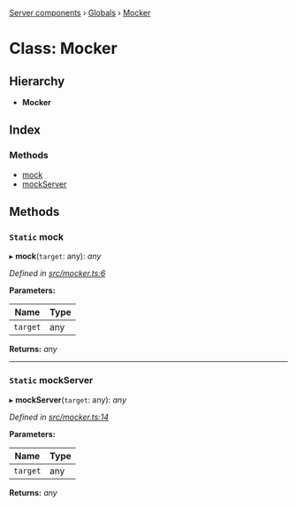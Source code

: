 [Server components](../README.md) › [Globals](../globals.md) › [Mocker](mocker.md)

# Class: Mocker

## Hierarchy

* **Mocker**

## Index

### Methods

* [mock](mocker.md#static-mock)
* [mockServer](mocker.md#static-mockserver)

## Methods

### `Static` mock

▸ **mock**(`target`: any): *any*

*Defined in [src/mocker.ts:6](https://github.com/nodulusteam/methodus.dev/blob/a3e1495/modules/platform/server/src/mocker.ts#L6)*

**Parameters:**

Name | Type |
------ | ------ |
`target` | any |

**Returns:** *any*

___

### `Static` mockServer

▸ **mockServer**(`target`: any): *any*

*Defined in [src/mocker.ts:14](https://github.com/nodulusteam/methodus.dev/blob/a3e1495/modules/platform/server/src/mocker.ts#L14)*

**Parameters:**

Name | Type |
------ | ------ |
`target` | any |

**Returns:** *any*
